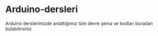 # Arduino-dersleri
Arduino derslerimizde anlattığımız tüm devre şema ve kodları buradan bulabilirsiniz
